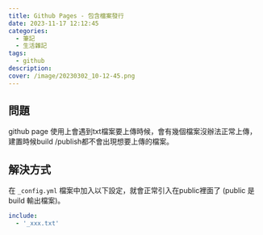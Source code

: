 ```yaml
---
title: Github Pages - 包含檔案發行
date: 2023-11-17 12:12:45
categories: 
  - 筆記 
  - 生活雜記
tags: 
  - github
description:
cover: /image/20230302_10-12-45.png
---
```


## 問題
github page 使用上會遇到txt檔案要上傳時候，會有幾個檔案沒辦法正常上傳，建置時候build /publish都不會出現想要上傳的檔案。

## 解決方式
在 ```_config.yml``` 檔案中加入以下設定，就會正常引入在public裡面了 (public 是 build 輸出檔案)。
```yml
include:
  - '_xxx.txt'
```
